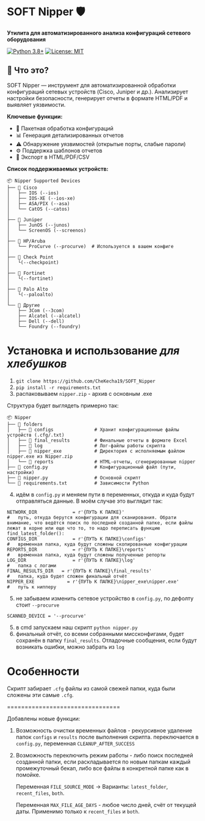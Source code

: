 # SOFT Nipper :shield: 
**Утилита для автоматизированного анализа конфигураций сетевого оборудования**

[![Python 3.8+](https://img.shields.io/badge/Python-3.8%2B-blue?logo=python)](https://www.python.org/)
[![License: MIT](https://img.shields.io/badge/License-MIT-yellow.svg)](https://opensource.org/licenses/MIT)

## :mag_right: Что это?
SOFT Nipper — инструмент для автоматизированной обработки конфигураций сетевых устройств (Cisco, Juniper и др.). Анализирует настройки безопасности, генерирует отчеты в формате HTML/PDF и выявляет уязвимости.

**Ключевые функции:**
- :file_folder: Пакетная обработка конфигураций
- :bar_chart: Генерация детализированных отчетов
- :warning: Обнаружение уязвимостей (открытые порты, слабые пароли)
- :gear: Поддержка шаблонов отчетов
- :floppy_disk: Экспорт в HTML/PDF/CSV


**Список поддерживаемых устройств:**
```
📦 Nipper Supported Devices
├── 🔹 Cisco
│   ├── IOS (--ios)
│   ├── IOS-XE (--ios-xe)
│   ├── ASA/PIX (--asa)
│   └── CatOS (--catos)
│
├── 🔹 Juniper
│   ├── JunOS (--junos)
│   └── ScreenOS (--screenos)
│
├── 🔹 HP/Aruba
│   └── ProCurve (--procurve)  # Используется в вашем конфиге
│
├── 🔹 Check Point
│   └(--checkpoint)
│
├── 🔹 Fortinet
│   └(--fortinet)
│
├── 🔹 Palo Alto
│   └(--paloalto)
│
└── 🔹 Другие
    ├── 3Com (--3com)
    ├── Alcatel (--alcatel)
    ├── Dell (--dell)
    └── Foundry (--foundry)
```

# Установка и использование _для хлебушков_
1. `git clone https://github.com/CheKecha19/SOFT_Nipper`
2. `pip install -r requirements.txt`
3. распаковываем `nipper.zip` - архив с основным .exe

Структура будет выглядеть примерно так:

```
📦 Nipper
├── 📂 folders
│   ├── 📂 configs               # Хранит конфигурационные файлы устройств (.cfg/.txt)
│   ├── 📂 final_results         # Финальные отчеты в формате Excel
│   ├── 📂 log                   # Лог-файлы работы скрипта
│   ├── 📂 nipper_exe            # Директория с исполняемым файлом nipper.exe из Nipper.zip
│   └── 📂 reports               # HTML-отчеты, сгенерированные nipper
├── 📜 config.py                 # Конфигурационный файл (пути, настройки)
├── 📜 nipper.py                 # Основной скрипт
└── 📜 requirements.txt          # Зависимости Python
```

4. идём в `config.py` и меняем пути в переменных, откуда и куда будут отправляться данные. В моём случае это выглядит так:

```
NETWORK_DIR 		    = r'{ПУТЬ К ПАПКЕ}'                               #   путь, откуда берутся конфигурации для сканирования. Обрати внимание, что ведётся поиск по последней созданной папке, если файлы лежат в корне или еще что то, то надо переписать функцию find_latest_folder():
CONFIGS_DIR 		    = r'{ПУТЬ К ПАПКЕ}\configs'                      	#   временная папка, куда будут сложены скопированные конфигурации
REPORTS_DIR 		    = r'{ПУТЬ К ПАПКЕ}\reports'                      	#   временная папка, куда будут сложены полученные репорты
LOG_DIR 		        = r'{ПУТЬ К ПАПКЕ}\log'                           #   папка с логами
FINAL_RESULTS_DIR 	= r'{ПУТЬ К ПАПКЕ}\final_results'          	      #   папка, куда будет сложен финальный отчёт
NIPPER_EXE 		      = r'{ПУТЬ К ПАПКЕ}\nipper_exe\nipper.exe'         #   путь к нипперу
```
5. не забываем изменить сетевое устройство в `config.py`, по дефолту стоит `--procurve`
```
SCANNED_DEVICE = '--procurve' 
```
5. в cmd запускаем наш скрипт `python nipper.py`
6. финальный отчёт, со всеми собранными миссконфигами, будет сохранён в папку `final_results`. Отладочные сообщения, если будут возникать ошибки, можно забрать из `log`


# Особенности

Скрипт забирает `.cfg` файлы из самой свежей папки, куда были сложены эти самые `.cfg`. 

================================

Добавлены новые функции:

1. Возможность очистки временных файлов - рекурсивное удаление папок `configs` и `results` после выполнения скрипта. переключается в `config.py`, переменная `CLEANUP_AFTER_SUCCESS`
2. Возможность переключить режим работы - либо поиск последней созданной папки, если раскладывается по новым папкам каждый промежуточный бекап, либо все файлы в конкретной папке как в помойке.

   Переменная `FILE_SOURCE_MODE` -> Варианты: `latest_folder`, `recent_files`, `both`.

   Переменная `MAX_FILE_AGE_DAYS` - любое число дней, счёт от текущей даты. Применимо только к `recent_files` и `both`.

